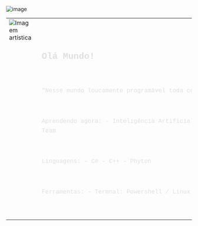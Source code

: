 ![image](https://github.com/user-attachments/assets/8f26838f-ee47-4a74-bf97-b1fb128f2688)<table style="width: 100%; table-layout: fixed;">
  <tr>
    <td style="width: 50%; vertical-align: top;">
      <img src="https://i.pinimg.com/736x/74/11/c7/7411c7b6c5b322885ba814834feaec6d.jpg" 
        alt="Imagem artística" 
           style="max-width: 100%; height: auto; display: block; margin: auto;">
    </td>
    <td style="width: 50%; vertical-align: top; text-align: left; padding-left: 20px; padding-top: 10px;">
      <pre style="font-family: 'Courier New', monospace; font-size: 16px; line-height: 1.6; color: #e0e0e0;">

  Olá Mundo!
-------------------------------------------------------------------------
"Nesse mundo loucamente programável toda condição tem um fim.”

 Aprendendo agora:
    - Inteligência Artificial
    - Cybersecurity: Red Team 

 Linguagens:
    - C#
    - C++
    - Phyton

 Ferramentas:
    - Termnal: Powershell / Linux
    - Docker
    
</pre>
    </td>
  </tr>
</table>


